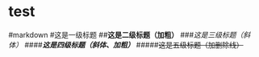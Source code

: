 # test
#markdown
#这是一级标题
##**这是二级标题（加粗）**
###*这是三级标题（斜体）*
####***这是四级标题（斜体、加粗）***
#####~~这是五级标题（加删除线）~~
